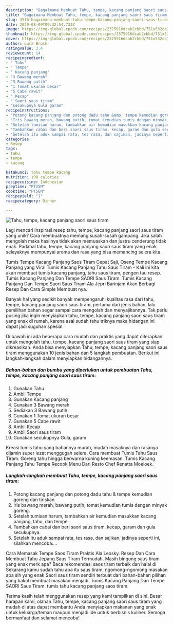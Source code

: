 ```yaml
---
description: "Bagaimana Membuat Tahu, tempe, kacang panjang saori saus tiram yang Lezat Sekali"
title: "Bagaimana Membuat Tahu, tempe, kacang panjang saori saus tiram yang Lezat Sekali"
slug: 3516-bagaimana-membuat-tahu-tempe-kacang-panjang-saori-saus-tiram-yang-lezat-sekali
date: 2020-08-09T09:32:54.733Z
image: https://img-global.cpcdn.com/recipes/2375916dcab2cbbd/751x532cq70/tahu-tempe-kacang-panjang-saori-saus-tiram-foto-resep-utama.jpg
thumbnail: https://img-global.cpcdn.com/recipes/2375916dcab2cbbd/751x532cq70/tahu-tempe-kacang-panjang-saori-saus-tiram-foto-resep-utama.jpg
cover: https://img-global.cpcdn.com/recipes/2375916dcab2cbbd/751x532cq70/tahu-tempe-kacang-panjang-saori-saus-tiram-foto-resep-utama.jpg
author: Lura Brock
ratingvalue: 3.4
reviewcount: 14
recipeingredient:
- " Tahu"
- " Tempe"
- " Kacang panjang"
- "3 Bawang merah"
- "3 Bawang putih"
- "1 Tomat ukuran besar"
- "5 Cabe rawit"
- " Kecap"
- " Saori saus tiram"
- "secukupnya Gula garam"
recipeinstructions:
- "Potong kacang panjang dan potong dadu tahu &amp; tempe kemudian goreng dan tiriskan"
- "Iris bawang merah, bawang putih, tomat kemudian tumis dengan minyak goreng."
- "Setelah tumisan harum, tambahkan air kemudian masukkan kacang panjang, tahu, dan tempe."
- "Tambahkan cabai dan beri saori saus tiram, kecap, garam dan gula secukupnya."
- "Setelah itu aduk sampai rata, tes rasa, dan sajikan, jadinya seperti ini, silahkan mencoba...."
categories:
- Resep
tags:
- tahu
- tempe
- kacang

katakunci: tahu tempe kacang 
nutrition: 190 calories
recipecuisine: Indonesian
preptime: "PT25M"
cooktime: "PT56M"
recipeyield: "1"
recipecategory: Dinner

---
```



![Tahu, tempe, kacang panjang saori saus tiram](https://img-global.cpcdn.com/recipes/2375916dcab2cbbd/751x532cq70/tahu-tempe-kacang-panjang-saori-saus-tiram-foto-resep-utama.jpg)

Lagi mencari inspirasi resep tahu, tempe, kacang panjang saori saus tiram yang unik? Cara membuatnya memang susah-susah gampang. Jika salah mengolah maka hasilnya tidak akan memuaskan dan justru cenderung tidak enak. Padahal tahu, tempe, kacang panjang saori saus tiram yang enak selayaknya mempunyai aroma dan rasa yang bisa memancing selera kita.

Tumis Tempe Kacang Panjang Saos Tiram Cepat Saji, Oseng Tempe Kacang Panjang yang Viral Tumis Kacang Panjang Tahu Saus Tiram - Kali ini kita akan membuat tumis kacang panjang, tahu saus tiram, pengen tau resep. Tumis Kacang Panjang Dan Tempe SAORI Saus Tiram. Tumis Kacang Panjang Dan Tempe Saori Saus Tiram Ala Jepri Barinjam Akan Berbagi Resep Dan Cara Simple Membuat nya.

Banyak hal yang sedikit banyak mempengaruhi kualitas rasa dari tahu, tempe, kacang panjang saori saus tiram, pertama dari jenis bahan, lalu pemilihan bahan segar sampai cara mengolah dan menyajikannya. Tak perlu pusing jika ingin menyiapkan tahu, tempe, kacang panjang saori saus tiram yang enak di rumah, karena asal sudah tahu triknya maka hidangan ini dapat jadi suguhan spesial.


Di bawah ini ada beberapa cara mudah dan praktis yang dapat diterapkan untuk mengolah tahu, tempe, kacang panjang saori saus tiram yang siap dikreasikan. Anda bisa menyiapkan Tahu, tempe, kacang panjang saori saus tiram menggunakan 10 jenis bahan dan 5 langkah pembuatan. Berikut ini langkah-langkah dalam menyiapkan hidangannya.

<!--inarticleads1-->

##### Bahan-bahan dan bumbu yang diperlukan untuk pembuatan Tahu, tempe, kacang panjang saori saus tiram:

1. Gunakan  Tahu
1. Ambil  Tempe
1. Gunakan  Kacang panjang
1. Gunakan 3 Bawang merah
1. Sediakan 3 Bawang putih
1. Gunakan 1 Tomat ukuran besar
1. Gunakan 5 Cabe rawit
1. Ambil  Kecap
1. Ambil  Saori saus tiram
1. Gunakan secukupnya Gula, garam


Kreasi tumis tahu yang bahannya murah, mudah masaknya dan rasanya dijamin super lezat menggugah selera. Cara membuat Tumis Tahu Saus Tiram. Goreng tahu hingga berwarna kuning keemasan. Tumis Kacang Panjang Tahu Tempe Recook Menu Dari Resto Chef Renatta Moeloek. 

<!--inarticleads2-->

##### Langkah-langkah membuat Tahu, tempe, kacang panjang saori saus tiram:

1. Potong kacang panjang dan potong dadu tahu &amp; tempe kemudian goreng dan tiriskan
1. Iris bawang merah, bawang putih, tomat kemudian tumis dengan minyak goreng.
1. Setelah tumisan harum, tambahkan air kemudian masukkan kacang panjang, tahu, dan tempe.
1. Tambahkan cabai dan beri saori saus tiram, kecap, garam dan gula secukupnya.
1. Setelah itu aduk sampai rata, tes rasa, dan sajikan, jadinya seperti ini, silahkan mencoba....


Cara Memasak Tempe Saos Tiram Praktis Ala Leosky. Resep Dan Cara Membuat Tahu Jepang Saus Tiram Termudah. Masih bingung saus tiram yang enak merk apa? Baca rekomendasi saos tiram terbaik dan halal di Sekarang kamu sudah tahu apa itu saus tiram, ngomong-ngomong masakan apa sih yang enak Saori saus tiram sendiri terbuat dari bahan-bahan pilihan yang bakal membuat masakan menjadi. Tumis Kacang Panjang Dan Tempe SAORI Saus Tiram. tumis tahu kacang panjang saos tiram. 

Terima kasih telah menggunakan resep yang kami tampilkan di sini. Besar harapan kami, olahan Tahu, tempe, kacang panjang saori saus tiram yang mudah di atas dapat membantu Anda menyiapkan makanan yang enak untuk keluarga/teman maupun menjadi ide untuk berbisnis kuliner. Semoga bermanfaat dan selamat mencoba!
